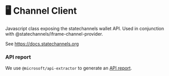 # 🖥️ Channel Client

Javascript class exposing the statechannels wallet API. Used in conjunction with @statechannels/iframe-channel-provider.

See https://docs.statechannels.org

### API report

We use `@microsoft/api-extractor` to generate an [API report](./channel-client.api.md).
